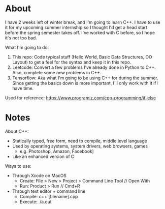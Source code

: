 # About

I have 2 weeks left of winter break, and I'm going to learn C++. I have to use it for my upcoming summer internship so I thought I'd get a head start before the spring semester takes off. I've worked with C before, so I hope it's not too bad.

What I'm going to do:
  1) This repo: Code typical stuff (Hello World, Basic Data Structures, OO Layout) to get a feel for the syntax and keep it in this repo.
  2) Leetcode: Convert a few problems I've already done in Python to C++. Also, complete some new problems in C++.
  3) Tensorflow: Aka what I'm going to be using C++ for during the summer. Since getting the basics down is more important, I'll only work with it if I have time.  
  
Used for reference: https://www.programiz.com/cpp-programming/if-else

# Notes

About C++:
  - Statically typed, free form, need to compile, middle level language
  - Used by operating systems, system drivers, web browsers, games 
      - e.g. Photoshop, Amazon, Facebook]
  - Like an enhanced version of C

Ways to use:
  - Through Xcode on MacOS
    - Create: File > New > Project > Command Line Tool // Open With
    - Run: Product > Run // Cmd+R
  - Through text editor + command line 
     - Compile: c++ [filename].cpp
     - Execute: ./a.out
